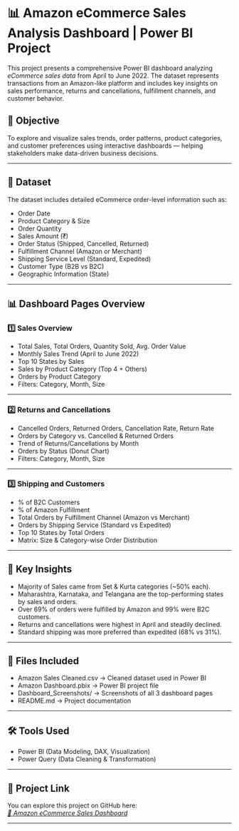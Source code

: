 # 📊 Amazon eCommerce Sales Analysis Dashboard | Power BI Project

This project presents a comprehensive Power BI dashboard analyzing *eCommerce sales data* from April to June 2022. The dataset represents transactions from an Amazon-like platform and includes key insights on sales performance, returns and cancellations, fulfillment channels, and customer behavior.

## 📌 Objective

To explore and visualize sales trends, order patterns, product categories, and customer preferences using interactive dashboards — helping stakeholders make data-driven business decisions.

---

## 📂 Dataset

The dataset includes detailed eCommerce order-level information such as:
- Order Date
- Product Category & Size
- Order Quantity
- Sales Amount (₹)
- Order Status (Shipped, Cancelled, Returned)
- Fulfillment Channel (Amazon or Merchant)
- Shipping Service Level (Standard, Expedited)
- Customer Type (B2B vs B2C)
- Geographic Information (State)

---

## 📊 Dashboard Pages Overview

### 1️⃣ Sales Overview
- Total Sales, Total Orders, Quantity Sold, Avg. Order Value
- Monthly Sales Trend (April to June 2022)
- Top 10 States by Sales
- Sales by Product Category (Top 4 + Others)
- Orders by Product Category
- Filters: Category, Month, Size

---

### 2️⃣ Returns and Cancellations
- Cancelled Orders, Returned Orders, Cancellation Rate, Return Rate
- Orders by Category vs. Cancelled & Returned Orders
- Trend of Returns/Cancellations by Month
- Orders by Status (Donut Chart)
- Filters: Category, Month, Size

---

### 3️⃣ Shipping and Customers
- % of B2C Customers
- % of Amazon Fulfillment
- Total Orders by Fulfillment Channel (Amazon vs Merchant)
- Orders by Shipping Service (Standard vs Expedited)
- Top 10 States by Total Orders
- Matrix: Size & Category-wise Order Distribution

---

## 🧠 Key Insights

- Majority of Sales came from Set & Kurta categories (~50% each).
- Maharashtra, Karnataka, and Telangana are the top-performing states by sales and orders.
- Over 69% of orders were fulfilled by Amazon and 99% were B2C customers.
- Returns and cancellations were highest in April and steadily declined.
- Standard shipping was more preferred than expedited (68% vs 31%).

---

## 📁 Files Included

- Amazon Sales Cleaned.csv → Cleaned dataset used in Power BI
- Amazon Dashboard.pbix → Power BI project file
- Dashboard_Screenshots/ → Screenshots of all 3 dashboard pages
- README.md → Project documentation

---

## 🛠 Tools Used

- Power BI (Data Modeling, DAX, Visualization)
- Power Query (Data Cleaning & Transformation)

---

## 🔗 Project Link

You can explore this project on GitHub here:  
*[🔗 Amazon eCommerce Sales Dashboard](https://github.com/mohitgoyal-946/Amazon-Ecommerce-Sales-Dashboard)* 

---
